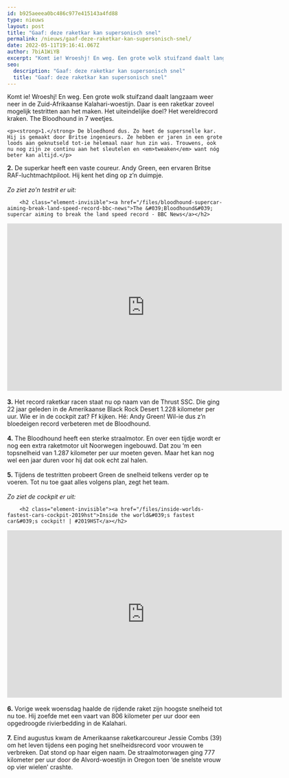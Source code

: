 ```yaml
---
id: b925aeeea0bc486c977e415143a4fd88
type: nieuws
layout: post
title: "Gaaf: deze raketkar kan supersonisch snel"
permalink: /nieuws/gaaf-deze-raketkar-kan-supersonisch-snel/
date: 2022-05-11T19:16:41.067Z
author: 7biA1WiYB
excerpt: "Komt ie! Wroeshj! En weg. Een grote wolk stuifzand daalt langzaam weer neer in de Zuid-Afrikaanse Kalahari-woestijn. Daar is een raketkar zoveel mogelijk testritten aan het maken. Het uiteindelijke doel? Het wereldrecord kraken. The Bloodhound in 7 weetjes.  "
seo:
  description: "Gaaf: deze raketkar kan supersonisch snel"
  title: "Gaaf: deze raketkar kan supersonisch snel"
---
```

Komt ie! Wroeshj! En weg. Een grote wolk stuifzand daalt langzaam weer neer in de Zuid-Afrikaanse Kalahari-woestijn. Daar is een raketkar zoveel mogelijk testritten aan het maken. Het uiteindelijke doel? Het wereldrecord kraken. The Bloodhound in 7 weetjes.  

    <p><strong>1.</strong> De bloedhond dus. Zo heet de supersnelle kar. Hij is gemaakt door Britse ingenieurs. Ze hebben er jaren in een grote loods aan geknutseld tot-ie helemaal naar hun zin was. Trouwens, ook nu nog zijn ze continu aan het sleutelen en <em>tweaken</em> want nóg beter kan altijd.</p>
<p><strong>2.</strong> De superkar heeft een vaste coureur. Andy Green, een ervaren Britse RAF-luchtmachtpiloot. Hij kent het ding op z’n duimpje.<br><br><em>Zo ziet zo'n testrit er uit:</em><br><div class="media media-element-container media-default"><div id="file-538904" class="file file-video file-video-youtube">

        <h2 class="element-invisible"><a href="/files/bloodhound-supercar-aiming-break-land-speed-record-bbc-news">The &#039;Bloodhound&#039; supercar aiming to break the land speed record - BBC News</a></h2>
    
  
  <div class="content">
    <div class="media-youtube-video media-element file-default media-youtube-1">
  <iframe class="media-youtube-player" width="640" height="390" title="The &#039;Bloodhound&#039; supercar aiming to break the land speed record - BBC News" src="https://www.youtube.com/embed/zGcmRvdP0uM?wmode=opaque&controls=" name="The &#039;Bloodhound&#039; supercar aiming to break the land speed record - BBC News" frameborder="0" allowfullscreen="">Video van The &amp;#039;Bloodhound&amp;#039; supercar aiming to break the land speed record - BBC News</iframe>
</div>
  </div>

  
</div>
</div><br><strong>3.</strong> Het record raketkar racen staat nu op naam van de Thrust SSC. Die ging 22 jaar geleden in de Amerikaanse Black Rock Desert 1.228 kilometer per uur. Wie er in de cockpit zat? Ff kijken. Hé: Andy Green! Wil-ie dus z’n bloedeigen record verbeteren met de Bloodhound.<br><br><strong>4.</strong> The Bloodhound heeft een sterke straalmotor. En over een tijdje wordt er nog een extra raketmotor uit Noorwegen ingebouwd. Dat zou ‘m een topsnelheid van 1.287 kilometer per uur moeten geven. Maar het kan nog wel een jaar duren voor hij dat ook echt zal halen.<br><br><strong>5.</strong> Tijdens de testritten probeert Green de snelheid telkens verder op te voeren. Tot nu toe gaat alles volgens plan, zegt het team.<br><br><em>Zo ziet de cockpit er uit:</em><br><div class="media media-element-container media-default"><div id="file-538905" class="file file-video file-video-youtube">

        <h2 class="element-invisible"><a href="/files/inside-worlds-fastest-cars-cockpit-2019hst">Inside the world&#039;s fastest car&#039;s cockpit! | #2019HST</a></h2>
    
  
  <div class="content">
    <div class="media-youtube-video media-element file-default media-youtube-2">
  <iframe class="media-youtube-player" width="640" height="390" title="Inside the world&#039;s fastest car&#039;s cockpit!  | #2019HST" src="https://www.youtube.com/embed/xI7Pv7USNHM?wmode=opaque&controls=" name="Inside the world&#039;s fastest car&#039;s cockpit!  | #2019HST" frameborder="0" allowfullscreen="">Video van Inside the world&amp;#039;s fastest car&amp;#039;s cockpit!  | #2019HST</iframe>
</div>
  </div>

  
</div>
</div><br><strong>6.</strong> Vorige week woensdag haalde de rijdende raket zijn hoogste snelheid tot nu toe. Hij zoefde met een vaart van 806 kilometer per uur door een opgedroogde rivierbedding in de Kalahari.<br><br><strong>7.</strong> Eind augustus kwam de Amerikaanse raketkarcoureur Jessie Combs (39) om het leven tijdens een poging het snelheidsrecord voor vrouwen te verbreken. Dat stond op haar eigen naam. De straalmotorwagen ging 777 kilometer per uur door de Alvord-woestijn in Oregon toen ‘de snelste vrouw op vier wielen’ crashte.  
